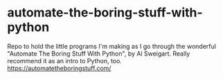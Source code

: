# automate-the-boring-stuff-with-python
Repo to hold the little programs I'm making as I go through the wonderful "Automate The Boring Stuff With Python", by Al Sweigart. Really recommend it as an intro to Python, too. https://automatetheboringstuff.com/
